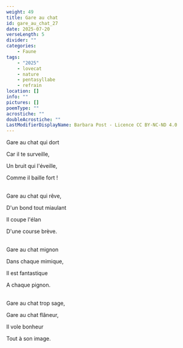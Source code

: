 ```yaml
---
weight: 49
title: Gare au chat
id: gare_au_chat_27
date: 2025-07-20
verseLength: 5
divider: ""
categories:
    - Faune
tags:
    - "2025"
    - lovecat
    - nature
    - pentasyllabe
    - refrain
location: []
info: ""
pictures: []
poemType: ""
acrostiche: ""
doubleAcrostiche: ""
LastModifierDisplayName: Barbara Post - Licence CC BY-NC-ND 4.0
---
```

Gare au chat qui dort

Car il te surveille,

Un bruit qui l'éveille,

Comme il baille fort !

 \
Gare au chat qui rêve,

D'un bond tout miaulant

Il coupe l'élan

D'une course brève.

 \
Gare au chat mignon

Dans chaque mimique,

Il est fantastique

A chaque pignon.

 \
Gare au chat trop sage,

Gare au chat flâneur,

Il vole bonheur

Tout à son image.
